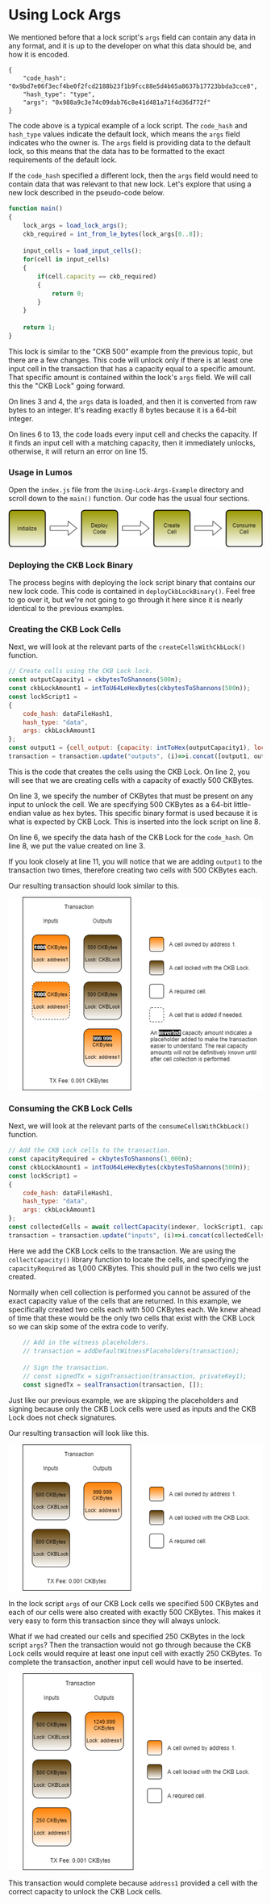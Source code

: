 # Using Lock Args

We mentioned before that a lock script's `args` field can contain any data in any format, and it is up to the developer on what this data should be, and how it is encoded.

```text
{
    "code_hash": "0x9bd7e06f3ecf4be0f2fcd2188b23f1b9fcc88e5d4b65a8637b17723bbda3cce8",
    "hash_type": "type",
    "args": "0x988a9c3e74c09dab76c8e41d481a71f4d36d772f"
}
```

The code above is a typical example of a lock script. The `code_hash` and `hash_type` values indicate the default lock, which means the `args` field indicates who the owner is.  The `args` field is providing data to the default lock, so this means that the data has to be formatted to the exact requirements of the default lock.

If the `code_hash` specified a different lock, then the `args` field would need to contain data that was relevant to that new lock. Let's explore that using a new lock described in the pseudo-code below.

```javascript
function main()
{
    lock_args = load_lock_args();
    ckb_required = int_from_le_bytes(lock_args[0..8]);
    
    input_cells = load_input_cells();
    for(cell in input_cells)
    {
        if(cell.capacity == ckb_required)
        {
            return 0;
        }
    }
    
    return 1;
}
```

This lock is similar to the "CKB 500" example from the previous topic, but there are a few changes. This code will unlock only if there is at least one input cell in the transaction that has a capacity equal to a specific amount. That specific amount is contained within the lock's `args` field. We will call this the "CKB Lock" going forward.

On lines 3 and 4, the `args` data is loaded, and then it is converted from raw bytes to an integer. It's reading exactly 8 bytes because it is a 64-bit integer.

On lines 6 to 13, the code loads every input cell and checks the capacity. If it finds an input cell with a matching capacity, then it immediately unlocks, otherwise, it will return an error on line 15.

### Usage in Lumos

Open the `index.js` file from the `Using-Lock-Args-Example` directory and scroll down to the `main()` function. Our code has the usual four sections.

![](../.gitbook/assets/example-flow.png)

### Deploying the CKB Lock Binary

The process begins with deploying the lock script binary that contains our new lock code. This code is contained in `deployCkbLockBinary()`. Feel free to go over it, but we're not going to go through it here since it is nearly identical to the previous examples.

### Creating the CKB Lock Cells

Next, we will look at the relevant parts of the `createCellsWithCkbLock()` function.

```javascript
// Create cells using the CKB Lock lock.
const outputCapacity1 = ckbytesToShannons(500n);
const ckbLockAmount1 = intToU64LeHexBytes(ckbytesToShannons(500n));
const lockScript1 =
{
	code_hash: dataFileHash1,
	hash_type: "data",
	args: ckbLockAmount1
};
const output1 = {cell_output: {capacity: intToHex(outputCapacity1), lock: lockScript1, type: null}, data: "0x"};
transaction = transaction.update("outputs", (i)=>i.concat([output1, output1]));
```

This is the code that creates the cells using the CKB Lock. On line 2, you will see that we are creating cells with a capacity of exactly 500 CKBytes.

On line 3, we specify the number of CKBytes that must be present on any input to unlock the cell. We are specifying 500 CKBytes as a 64-bit little-endian value as hex bytes. This specific binary format is used because it is what is expected by CKB Lock. This is inserted into the lock script on line 8.

On line 6, we specify the data hash of the CKB Lock for the `code_hash`. On line 8, we put the value created on line 3.

If you look closely at line 11, you will notice that we are adding `output1` to the transaction two times, therefore creating two cells with 500 CKBytes each.

Our resulting transaction should look similar to this.

![](../.gitbook/assets/create-transaction-structure%20%281%29.png)

### Consuming the CKB Lock Cells

Next, we will look at the relevant parts of the `consumeCellsWithCkbLock()` function.

```javascript
// Add the CKB Lock cells to the transaction. 
const capacityRequired = ckbytesToShannons(1_000n);
const ckbLockAmount1 = intToU64LeHexBytes(ckbytesToShannons(500n));
const lockScript1 =
{
	code_hash: dataFileHash1,
	hash_type: "data",
	args: ckbLockAmount1
};
const collectedCells = await collectCapacity(indexer, lockScript1, capacityRequired);
transaction = transaction.update("inputs", (i)=>i.concat(collectedCells.inputCells));
```

Here we add the CKB Lock cells to the transaction. We are using the `collectCapacity()` library function to locate the cells, and specifying the `capacityRequired` as 1,000 CKBytes. This should pull in the two cells we just created.

Normally when cell collection is performed you cannot be assured of the exact capacity value of the cells that are returned. In this example, we specifically created two cells each with 500 CKBytes each. We knew ahead of time that these would be the only two cells that exist with the CKB Lock so we can skip some of the extra code to verify. 

```javascript
	// Add in the witness placeholders.
	// transaction = addDefaultWitnessPlaceholders(transaction);

	// Sign the transaction.
	// const signedTx = signTransaction(transaction, privateKey1);
	const signedTx = sealTransaction(transaction, []);
```

Just like our previous example, we are skipping the placeholders and signing because only the CKB Lock cells were used as inputs and the CKB Lock does not check signatures.

Our resulting transaction will look like this.

![](../.gitbook/assets/consume-transaction-structure%20%281%29.png)

In the lock script `args` of our CKB Lock cells we specified 500 CKBytes and each of our cells were also created with exactly 500 CKBytes. This makes it very easy to form this transaction since they will always unlock.

What if we had created our cells and specified 250 CKBytes in the lock script `args`? Then the transaction would not go through because the CKB Lock cells would require at least one input cell with exactly 250 CKBytes. To complete the transaction, another input cell would have to be inserted.

![](../.gitbook/assets/consume-transaction-structure-2.png)

This transaction would complete because `address1` provided a cell with the correct capacity to unlock the CKB Lock cells.



